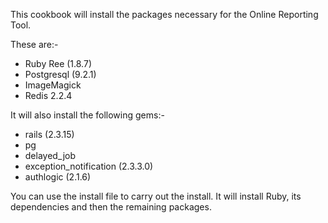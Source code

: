 This cookbook will install the packages necessary for the Online Reporting Tool.

These are:-

- Ruby Ree (1.8.7)
- Postgresql (9.2.1)
- ImageMagick
- Redis 2.2.4

It will also install the following gems:-

- rails (2.3.15)
- pg
- delayed_job
- exception_notification (2.3.3.0)
- authlogic (2.1.6)


You can use the install file to carry out the install.  It will install Ruby, its dependencies and then the remaining packages.

